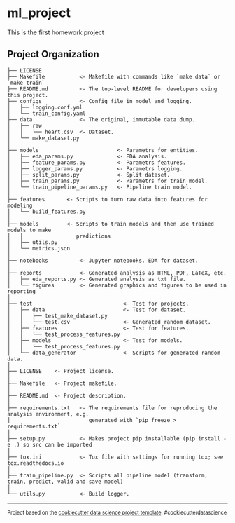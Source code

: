 ml_project
==============================

This is the first homework project

Project Organization
------------

    ├── LICENSE
    ├── Makefile           <- Makefile with commands like `make data` or `make train`
    ├── README.md          <- The top-level README for developers using this project.
    ├── configs            <- Config file in model and logging.
    │   ├── logging.conf.yml    
    │   └── train_config.yaml
    ├── data               <- The original, immutable data dump.
    │   ├── raw
    │   │   └── heart.csv  <- Dataset.    
    │   └── make_dataset.py
    │
    ├── models                         <- Parametrs for entities.
    │   ├── eda_params.py              <- EDA analysis.
    │   ├── feature_params.py          <- Parametrs features.
    │   ├── logger_params.py           <- Parametrs logging.
    │   ├── split_params.py            <- Split dataset.
    │   ├── train_params.py            <- Parametrs for train model.
    │   └── train_pipeline_params.py   <- Pipeline train model.
    │
    ├── features       <- Scripts to turn raw data into features for modeling
    │   └── build_features.py
    │
    ├── models         <- Scripts to train models and then use trained models to make
    │   │                 predictions
    │   ├── utils.py
    │   └── metrics.json
    │
    ├── notebooks          <- Jupyter notebooks. EDA for dataset.
    │
    ├── reports            <- Generated analysis as HTML, PDF, LaTeX, etc.
    │   ├── eda_reports.py <- Generated analysis as txt file.
    │   └── figures        <- Generated graphics and figures to be used in reporting
    │
    ├── test                             <- Test for projects.
    │   ├── data                         <- Test for dataset.
    │   │   ├── test_make_dataset.py
    │   │   └── test.csv                 <- Generated random dataset.
    │   ├── features                     <- Test for features.
    │   │   └── test_process_features.py
    │   ├── models                       <- Test for models.
    │   │   └── test_process_features.py
    │   └── data_generator               <- Scripts for generated random data.
    │
    ├── LICENSE    <- Project license.
    │
    ├── Makefile   <- Project makefile.
    │
    ├── README.md  <- Project description.
    │
    ├── requirements.txt   <- The requirements file for reproducing the analysis environment, e.g.
    │                         generated with `pip freeze > requirements.txt`
    │
    ├── setup.py           <- Makes project pip installable (pip install -e .) so src can be imported
    │
    ├── tox.ini            <- Tox file with settings for running tox; see tox.readthedocs.io
    │
    ├── train_pipeline.py  <- Scripts all pipeline model (transform, train, predict, valid and save model)
    │
    └── utils.py           <- Build logger.


--------

<p><small>Project based on the <a target="_blank" href="https://drivendata.github.io/cookiecutter-data-science/">cookiecutter data science project template</a>. #cookiecutterdatascience</small></p>
